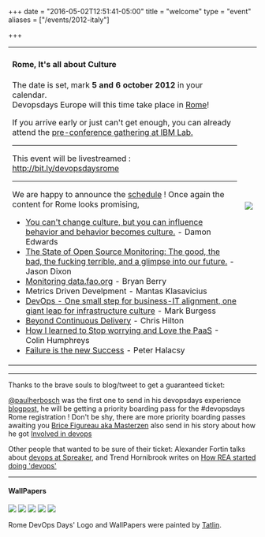 +++
date = "2016-05-02T12:51:41-05:00"
title = "welcome"
type = "event"
aliases = ["/events/2012-italy"]

+++

<table>   <tr>     <td>       <h4>Rome,  It's all about Culture</h4>       <p>The date is set, mark  <b>5 and 6 october 2012</b> in your calendar.<br/>
Devopsdays Europe will this time take place in <a href ="events/2012-italy/location">Rome</a>!
 </p>       

 <p>If you arrive early or just can't get enough, you can already attend the <a href = "/events/2012-italy/pre-conference">pre-conference gathering at IBM Lab.</a></p>

  <hr />
This event will be livestreamed : <a href="http://bit.ly/devopsdaysrome">http://bit.ly/devopsdaysrome</a>
<hr/>
  <p>We are happy to announce the <a href="/events/2012-italy/program">schedule</a> ! Once again the content for Rome looks promising,

  <ul>
  <li><a href="/events/2012-italy/proposals/ChangeCulture/">You can't change culture, but you can influence behavior and behavior becomes culture.</a> - Damon Edwards
  <li><a href="/events/2012-italy/proposals/TheStateOfOpenSourceMonitoring/">The State of Open Source Monitoring: The good, the bad, the fucking terrible, and a glimpse into our future.</a> - Jason Dixon
  <li><a href="/events/2012-italy/proposals/MonitoringFAO/">Monitoring data.fao.org</a> - Bryan Berry
  <li><a hr
  ef="/events/2012-italy/proposals/MetricsDrivenDevelopment/">Metrics Driven Develpment</a> - Mantas Klasavicius
  <li><a href="/events/2012-italy/proposals/OneSmallStepForBusinessITAlignment/">DevOps - One small step for business-IT alignment, one giant leap for infrastructure culture</a> - Mark Burgess
  <li><a href="/events/2012-italy/proposals/BeyondContinuousDelivery/">Beyond Continuous Delivery</a> - Chris Hilton
  <li><a href="/events/2012-italy/proposals/StopWorryingandLovethePaas/">How I learned to Stop worrying and Love the PaaS</a> - Colin Humphreys
  <li><a href="/events/2012-italy/proposals/FailureIsTheNewSuccess/">Failure is the new Success</a> - Peter Halacsy
</ul>
</td>
<td>
  <center>
    <img src='/img/rome-small.png'>
  </center>
</td>

  </tr> </table>

<hr>
<p>Thanks to the brave souls to blog/tweet to get a guaranteed ticket: </p>
<p><a href="http://twitter.com/paulherbosch/">@paulherbosch</a> was the first one to send in his devopsdays experience <a href="http://blog.herbosch.be/devopsdays-gettin-into-it/">blogpost</a>, he will be getting a priority boarding pass for the #devopsdays Rome registration !  Don't be shy,
there are more priority boarding passes awaiting you
<a href="http://twitter.com/_masterzen_">Brice Figureau aka Masterzen</a> also send in his story about how he got <a href="http://www.masterzen.fr/2012/07/19/a-ticket-to-devopsdays-roma/">Involved in devops</a>
</p><p>Other people that wanted to be sure of their ticket:
Alexander Fortin talks about <a href="http://status.spreaker.com/post/27912942468/working-in-a-startup-as-a-devops-journey">devops at Spreaker</a/>, and Trend Hornibrook writes on <a href="http://www.mysqldbahelp.com/2012/07/how-rea-started-doing-devops.html">How REA started doing 'devops'</a> </p>

<hr>

<h4>WallPapers</h4> <a href="http://devopsdays.org/events/2012-italy/logos/WALL-02.jpg"><img src="/events/2012-italy/logos/WALL-02small.jpg"/></a> <a href="http://devopsdays.org/events/2012-italy/logos/WALL-03.jpg"><img src="/events/2012-italy/logos/WALL-03small.jpg"/></a> <a href="http://devopsdays.org/events/2012-italy/logos/WALL-05.jpg"><img src="/events/2012-italy/logos/WALL-05small.jpg"/></a> <a href="http://devopsdays.org/events/2012-italy/logos/WALL-06.jpg"><img src="/events/2012-italy/logos/WALL-06small.jpg"/></a> <a href="http://devopsdays.org/events/2012-italy/logos/WALL-07.jpg"><img src="/events/2012-italy/logos/WALL-07small.jpg"/></a>
<p>Rome DevOps Days' Logo and WallPapers were painted by <a href="http://www.tatlin.net" target="_blank">Tatlin</a>.</p>

